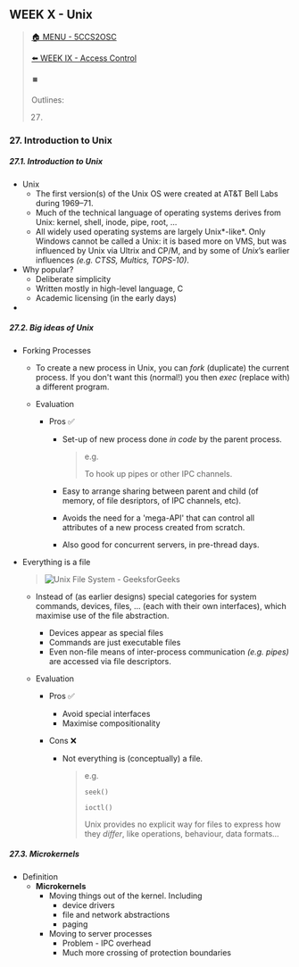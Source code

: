 ## WEEK X - Unix

>[🏠 MENU - 5CCS2OSC](year2/5ccs2osc.md)
>
>[⬅️ WEEK IX - Access Control](year2/5ccs2osc/w9.md)
>
>⏹️
>
>Outlines:
>
>27. 

### 27. Introduction to Unix 

##### 27.1. Introduction to Unix

- Unix
  - The first version(s) of the Unix OS were created at AT&T Bell Labs during 1969–71. 
  - Much of the technical language of operating systems derives from Unix: kernel, shell, inode, pipe, root, ...
  - All widely used operating systems are largely Unix*-like*. Only Windows cannot be called a Unix: it is based more on VMS, but was influenced by Unix via Ultrix and CP/M, and by some of *Unix*’s earlier influences *(e.g. CTSS, Multics, TOPS-10)*.
- Why popular?
  - Deliberate simplicity
  - Written mostly in high-level language, C 
  - Academic licensing (in the early days)
- 

##### 27.2. Big ideas of Unix

- Forking Processes

  - To create a new process in Unix, you can *fork* (duplicate) the current process. If you don't want this (normal!) you then *exec* (replace with) a different program.

  - Evaluation

    - Pros ✅

      - Set-up of new process done *in code* by the parent process. 

        > e.g.
        >
        > To hook up pipes or other IPC channels. 

      - Easy to arrange sharing between parent and child (of memory, of file desriptors, of IPC channels, etc). 

      - Avoids the need for a 'mega-API' that can control all attributes of a new process created from scratch. 

      - Also good for concurrent servers, in pre-thread days. 

- Everything is a file

  > ![Unix File System - GeeksforGeeks](https://media.geeksforgeeks.org/wp-content/uploads/20231031164439/Unix-File-System.png)

  - Instead of (as earlier designs) special categories for system commands, devices, files, ... (each with their own interfaces), which maximise use of the file abstraction. 

    - Devices appear as special files
    - Commands are just executable files
    - Even non-file means of inter-process communication *(e.g. pipes)* are accessed via file descriptors. 

  - Evaluation 

    - Pros ✅

      - Avoid special interfaces
      - Maximise compositionality

    - Cons ❌

      - Not everything is (conceptually) a file. 

        > e.g.
        >
        > `seek()`
        >
        > `ioctl()`
        >
        > Unix provides no explicit way for files to express how they *differ*, like operations, behaviour, data formats...

##### 27.3. Microkernels

- Definition
  - **Microkernels** 
    - Moving things out of the kernel. Including
      - device drivers
      - file and network abstractions
      - paging
    - Moving to server processes
      - Problem - IPC overhead
      - Much more crossing of protection boundaries



